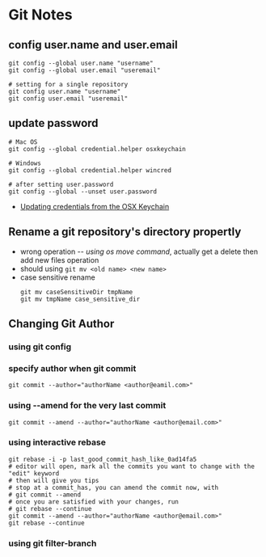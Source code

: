 # Git Notes

## config user.name and user.email
```
git config --global user.name "username"
git config --global user.email "useremail"

# setting for a single repository
git config user.name "username"
git config user.email "useremail"
```

## update password
```
# Mac OS
git config --global credential.helper osxkeychain

# Windows
git config --global credential.helper wincred

# after setting user.password
git config --global --unset user.password
```

* [Updating credentials from the OSX Keychain](https://help.github.com/articles/updating-credentials-from-the-osx-keychain/)

## Rename a git repository's directory propertly
* wrong operation -- *using os move command*, actually get a delete then add new files operation
* should using `git mv <old name> <new name>`
* case sensitive rename
  ```
  git mv caseSensitiveDir tmpName
  git mv tmpName case_sensitive_dir
  ```


## Changing Git Author

### using git config

### specify author when git commit
```shell
git commit --author="authorName <author@eamil.com>"
```

### using --amend for the very last commit
```shell
git commit --amend --author="authorName <author@email.com>"
```

### using interactive rebase
```shell
git rebase -i -p last_good_commit_hash_like_0ad14fa5
# editor will open, mark all the commits you want to change with the "edit" keyword
# then will give you tips
# stop at a commit_has, you can amend the commit now, with
# git commit --amend
# once you are satisfied with your changes, run
# git rebase --continue
git commit --amend --author="authorName <author@email.com>"
git rebase --continue
```

### using git filter-branch
